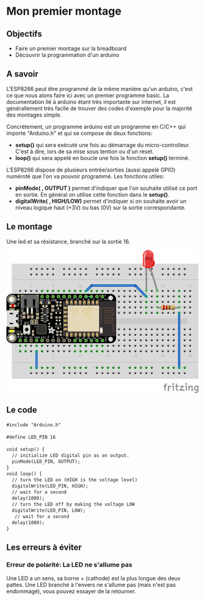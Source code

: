 Mon premier montage
===================

Objectifs
---------

- Faire un premier montage sur la breadboard
- Découvrir la programmation d'un arduino

A savoir
--------

L'ESP8266 peut être programmé de la même manière qu'un arduino, c'est ce que nous alons faire ici avec un premier programme basic. La documentation lié à arduino étant très importante sur internet, il est générallement très facile de trouver des codes d'exemple pour la majorité des montages simple.

Concrétement, un programme arduino est un programme en C/C++ qui importe "Arduino.h" et qui se compose de deux fonctions:

- **setup()** qui sera exécuté une fois au démarrage du micro-controlleur. C'est à dire, lors de sa mise sous tention ou d'un reset.
- **loop()** qui sera appelé en boucle une fois la fonction **setup()** terminé.

L'ESP8266 dispose de plusieurs entrée/sorties (aussi appelé GPIO) numéroté que l'on va pouvoir programmé. Les fonctions utiles:

- **pinMode( <pin-number>, OUTPUT )** permet d'indiquer que l'on souhaite utilisé ce port en sortie. En général on utilise cette fonction dans le **setup()**.
- **digitalWrite( <pin-number>, HIGH/LOW)** permet d'indiquer si on souhaite avoir un niveau logique haut (+3V) ou bas (0V) sur la sortie correspondante.

Le montage
----------

Une led et sa résistance, branché sur la sortie 16.

![Board](board.png)

Le code
-------
	#include "Arduino.h"
	
	#define LED_PIN 16
	
	void setup() {
	  // initialize LED digital pin as an output.
	  pinMode(LED_PIN, OUTPUT);
	}
	void loop() {
	  // turn the LED on (HIGH is the voltage level)
	  digitalWrite(LED_PIN, HIGH);
	  // wait for a second
	  delay(1000);
	  // turn the LED off by making the voltage LOW
	  digitalWrite(LED_PIN, LOW);
	   // wait for a second
	  delay(1000);
	}


Les erreurs à éviter
-------------------

### Erreur de polarité: La LED ne s'allume pas
Une LED a un sens, sa borne + (cathode) est la plus longue des deux pattes.
Une LED branché à l'envers ne s'allume pas (mais n'est pas endommagé), vous pouvez essayer de la retourner.
